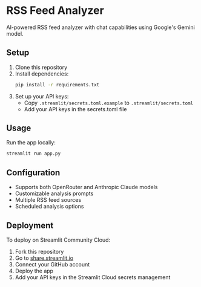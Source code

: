 # RSS Feed Analyzer

AI-powered RSS feed analyzer with chat capabilities using Google's Gemini model.

## Setup

1. Clone this repository
2. Install dependencies:
   ```bash
   pip install -r requirements.txt
   ```
3. Set up your API keys:
   - Copy `.streamlit/secrets.toml.example` to `.streamlit/secrets.toml`
   - Add your API keys in the secrets.toml file
   
## Usage

Run the app locally:
```bash
streamlit run app.py
```

## Configuration

- Supports both OpenRouter and Anthropic Claude models
- Customizable analysis prompts
- Multiple RSS feed sources
- Scheduled analysis options

## Deployment

To deploy on Streamlit Community Cloud:

1. Fork this repository
2. Go to [share.streamlit.io](https://share.streamlit.io)
3. Connect your GitHub account
4. Deploy the app
5. Add your API keys in the Streamlit Cloud secrets management
